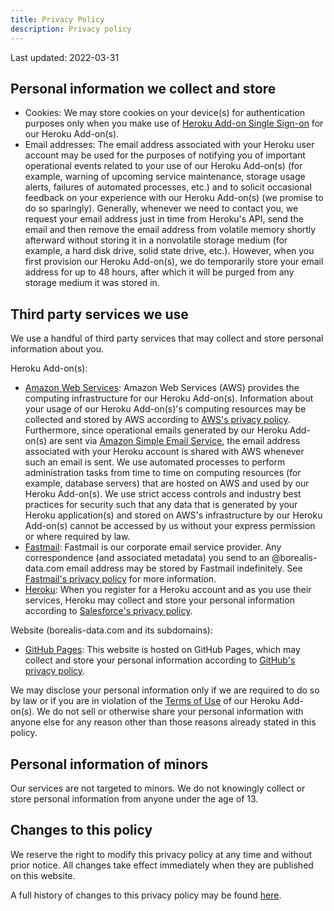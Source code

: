 ```yaml
---
title: Privacy Policy
description: Privacy policy
---
```


Last updated: 2022-03-31

## Personal information we collect and store

* Cookies: We may store cookies on your device(s) for authentication purposes only when you make use of [Heroku Add-on Single Sign-on](https://devcenter.heroku.com/articles/add-on-single-sign-on) for our Heroku Add-on(s).
* Email addresses: The email address associated with your Heroku user account may be used for the purposes of notifying you of important operational events related to your use of our Heroku Add-on(s) (for example, warning of upcoming service maintenance, storage usage alerts, failures of automated processes, etc.) and to solicit occasional feedback on your experience with our Heroku Add-on(s) (we promise to do so sparingly). Generally, whenever we need to contact you, we request your email address just in time from Heroku's API, send the email and then remove the email address from volatile memory shortly afterward without storing it in a nonvolatile storage medium (for example, a hard disk drive, solid state drive, etc.). However, when you first provision our Heroku Add-on(s), we do temporarily store your email address for up to 48 hours, after which it will be purged from any storage medium it was stored in.

## Third party services we use

We use a handful of third party services that may collect and store personal information about you.

Heroku Add-on(s):
* [Amazon Web Services](https://aws.amazon.com/): Amazon Web Services (AWS) provides the computing infrastructure for our Heroku Add-on(s). Information about your usage of our Heroku Add-on(s)'s computing resources may be collected and stored by AWS according to [AWS's privacy policy](https://aws.amazon.com/privacy/). Furthermore, since operational emails generated by our Heroku Add-on(s) are sent via [Amazon Simple Email Service](https://aws.amazon.com/ses/), the email address associated with your Heroku account is shared with AWS whenever such an email is sent. We use automated processes to perform administration tasks from time to time on computing resources (for example, database servers) that are hosted on AWS and used by our Heroku Add-on(s). We use strict access controls and industry best practices for security such that any data that is generated by your Heroku application(s) and stored on AWS's infrastructure by our Heroku Add-on(s) cannot be accessed by us without your express permission or where required by law.
* [Fastmail](https://www.fastmail.com/): Fastmail is our corporate email service provider. Any correspondence (and associated metadata) you send to an @borealis-data.com email address may be stored by Fastmail indefinitely. See [Fastmail's privacy policy](https://www.fastmail.com/about/privacy/) for more information.
* [Heroku](https://www.heroku.com/): When you register for a Heroku account and as you use their services, Heroku may collect and store your personal information according to [Salesforce's privacy policy](https://www.salesforce.com/company/privacy/).

Website (borealis-data.com and its subdomains):
* [GitHub Pages](https://pages.github.com/): This website is hosted on GitHub Pages, which may collect and store your personal information according to [GitHub's privacy policy](https://docs.github.com/en/github/site-policy/github-privacy-statement).

We may disclose your personal information only if we are required to do so by law or if you are in violation of the [Terms of Use](https://www.borealis-data.com/heroku-elements-supplemental-terms-of-use) of our Heroku Add-on(s). We do not sell or otherwise share your personal information with anyone else for any reason other than those reasons already stated in this policy.

## Personal information of minors

Our services are not targeted to minors. We do not knowingly collect or store personal information from anyone under the age of 13.

## Changes to this policy

We reserve the right to modify this privacy policy at any time and without prior notice. All changes take effect immediately when they are published on this website.

A full history of changes to this privacy policy may be found [here](https://github.com/OldSneerJaw/borealis-data-www/commits/main/_pages/privacy.md).
